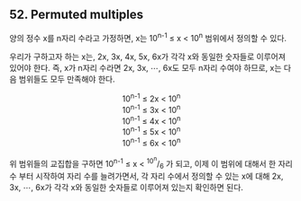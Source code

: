 ## 52. Permuted multiples

양의 정수 x를 n자리 수라고 가정하면, x는 10<sup>n-1</sup> &le; x &lt; 10<sup>n</sup> 범위에서 정의할 수 있다.

우리가 구하고자 하는 x는, 2x, 3x, 4x, 5x, 6x가 각각 x와 동일한 숫자들로 이루어져 있어야 한다. 즉, x가 n자리 수라면 2x, 3x, &ctdot;, 6x도 모두 n자리 수여야 하므로, x는 다음 범위들도 모두 만족해야 한다.

<p align="center">
  10<sup>n-1</sup> &le; 2x &lt; 10<sup>n</sup><br>
  10<sup>n-1</sup> &le; 3x &lt; 10<sup>n</sup><br>
  10<sup>n-1</sup> &le; 4x &lt; 10<sup>n</sup><br>
  10<sup>n-1</sup> &le; 5x &lt; 10<sup>n</sup><br>
  10<sup>n-1</sup> &le; 6x &lt; 10<sup>n</sup>
</p>

위 범위들의 교집합을 구하면 10<sup>n-1</sup> &le; x &lt; <sup>10<sup>n</sup></sup>/<sub>6</sub> 가 되고, 이제 이 범위에 대해서 한 자리 수 부터 시작하여 자리 수를 늘려가면서, 각 자리 수에서 정의할 수 있는 x에 대해 2x, 3x, &ctdot;, 6x가 각각 x와 동일한 숫자들로 이루어져 있는지 확인하면 된다.
